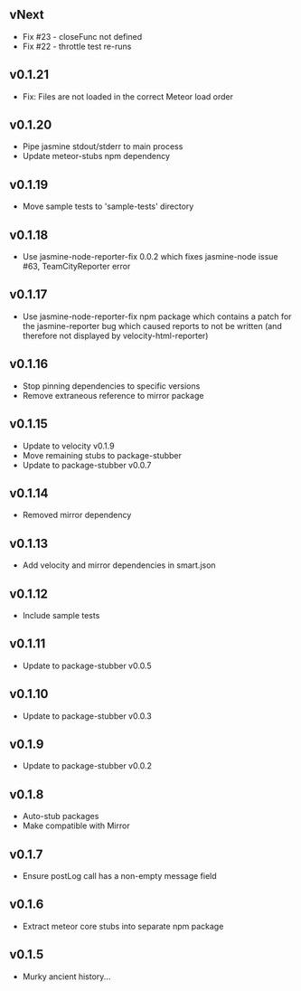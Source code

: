 ## vNext

* Fix #23 - closeFunc not defined
* Fix #22 - throttle test re-runs


## v0.1.21

* Fix: Files are not loaded in the correct Meteor load order


## v0.1.20

* Pipe jasmine stdout/stderr to main process
* Update meteor-stubs npm dependency


## v0.1.19

* Move sample tests to 'sample-tests' directory


## v0.1.18

* Use jasmine-node-reporter-fix 0.0.2 which fixes jasmine-node issue #63,
  TeamCityReporter error


## v0.1.17

* Use jasmine-node-reporter-fix npm package which contains a patch for the 
  jasmine-reporter bug which caused reports to not be written (and therefore
  not displayed by velocity-html-reporter)
  

## v0.1.16

* Stop pinning dependencies to specific versions
* Remove extraneous reference to mirror package


## v0.1.15

* Update to velocity v0.1.9
* Move remaining stubs to package-stubber
* Update to package-stubber v0.0.7


## v0.1.14

* Removed mirror dependency


## v0.1.13

* Add velocity and mirror dependencies in smart.json


## v0.1.12

* Include sample tests


## v0.1.11

* Update to package-stubber v0.0.5


## v0.1.10

* Update to package-stubber v0.0.3


## v0.1.9

* Update to package-stubber v0.0.2


## v0.1.8

* Auto-stub packages
* Make compatible with Mirror


## v0.1.7

* Ensure postLog call has a non-empty message field


## v0.1.6

* Extract meteor core stubs into separate npm package


## v0.1.5

* Murky ancient history...
